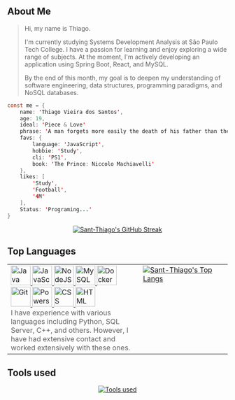 
## About Me

> Hi, my name is Thiago.
> 
> I'm currently studying Systems Development Analysis at São Paulo Tech College. I have a passion for learning and enjoy exploring a wide range of subjects. At the moment, I'm actively developing an application using Spring Boot, React, and MySQL.
>
> By the end of this month, my goal is to deepen my understanding of software engineering, data structures, programming paradigms, and NoSQL databases.

```java script
const me = {
    name: 'Thiago Vieira dos Santos',
    age: 19,
    ideal: 'Piece & Love'
    phrase: 'A man forgets more easily the death of his father than the loss of his estate.'
    favs: {
        language: 'JavaScript',
        hobbie: 'Study',
        cli: 'PS1',
        book: 'The Prince: Niccolo Machiavelli'
    },
    likes: [
        'Study',
        'Football',
        '4M'
    ],
    Status: 'Programing...'
}
```
<p align="center">
    <a href="https://git.io/streak-stats">
        <img src="https://streak-stats.demolab.com/?user=Sant-Thiago&theme=dark" alt="Sant-Thiago's GitHub Streak"/>
    </a>    
</p>


## Top Languages 

<table style="border-collapse: collapse;">
  <tr>
    <td style="width: 60%; vertical-align: top; padding-right: 20px; border: none;">
        <a href="https://devicon.dev">
            <img src="https://cdn.jsdelivr.net/gh/devicons/devicon@latest/icons/java/java-original.svg" alt="Java" width="45" height="45"/>
            <img src="https://cdn.jsdelivr.net/gh/devicons/devicon@latest/icons/javascript/javascript-original.svg" alt="JavaScript" width="45" height="45"/>
            <img src="https://cdn.jsdelivr.net/gh/devicons/devicon@latest/icons/nodejs/nodejs-original.svg" alt="NodeJS" width="45" height="45"/>
            <img src="https://cdn.jsdelivr.net/gh/devicons/devicon@latest/icons/mysql/mysql-original.svg" alt="MySQL" width="45" height="45"/>
            <img src="https://cdn.jsdelivr.net/gh/devicons/devicon@latest/icons/docker/docker-original.svg" alt="Docker" width="45" height="45"/>
            <img src="https://cdn.jsdelivr.net/gh/devicons/devicon@latest/icons/git/git-original.svg" alt="Git" width="45" height="45"/>
            <img src="https://cdn.jsdelivr.net/gh/devicons/devicon@latest/icons/powershell/powershell-original.svg" alt="Powershell" width="45" height="45"/>
            <img src="https://cdn.jsdelivr.net/gh/devicons/devicon@latest/icons/css3/css3-original.svg" alt="CSS" width="45" height="45"/>
            <img src="https://cdn.jsdelivr.net/gh/devicons/devicon@latest/icons/html5/html5-original.svg" alt="HTML" width="45" height="45"/>
        </a>
        <br>
        <blockquote style="margin: 0; padding: 0; border: none;">
            I have experience with various languages including Python, SQL Server, C++, and others. However, I have had extensive contact and worked extensively with these ones.
        </blockquote>
    </td>
    <td style="width: 40%; vertical-align: top; border: none;">
        <a href="https://github.com/anuraghazra/github-readme-stats">
            <img src="https://github-readme-stats.vercel.app/api/top-langs/?username=Sant-Thiago" alt="Sant-Thiago's Top Langs"/>
        </a>
    </td>
  </tr>
</table>


## Tools used

<p align="center">
  <a href="https://skillicons.dev/icons?i=eclipse,idea,ps,vscode">
    <img src="https://skillicons.dev/icons?i=eclipse,idea,ps,vscode" alt="Tools used">
  </a>
</p>
